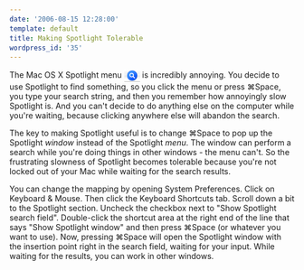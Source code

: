 ```yaml
---
date: '2006-08-15 12:28:00'
template: default
title: Making Spotlight Tolerable
wordpress_id: '35'
---
```


The Mac OS X Spotlight menu <img style='vertical-align:middle' src='spotlight.png' width='28' height='22'> is incredibly annoying. You decide to use Spotlight to find something, so you click the menu or press &#x2318;Space, you type your search string, and then you remember how annoyingly slow Spotlight is. And you can't decide to do anything else on the computer while you're waiting, because clicking anywhere else will abandon the search.

The key to making Spotlight useful is to change &#x2318;Space to pop up the Spotlight <i>window</i> instead of the Spotlight <i>menu</i>. The window can perform a search while you're doing things in other windows - the menu can't. So the frustrating slowness of Spotlight becomes tolerable because you're not locked out of your Mac while waiting for the search results.

You can change the mapping by opening System Preferences. Click on Keyboard &amp; Mouse. Then click the Keyboard Shortcuts tab. Scroll down a bit to the Spotlight section. Uncheck the checkbox next to "Show Spotlight search field". Double-click the shortcut area at the right end of the line that says "Show Spotlight window" and then press &#x2318;Space (or whatever you want to use). Now, pressing &#x2318;Space will open the Spotlight window with the insertion point right in the search field, waiting for your input. While waiting for the results, you can work in other windows.

